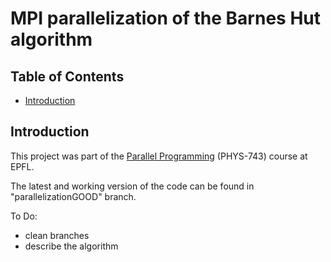 # MPI parallelization of the Barnes Hut algorithm

## Table of Contents

-   [Introduction](#introduction)


## Introduction

This project was part of the [Parallel Programming](https://edu.epfl.ch/coursebook/en/parallel-programming-PHYS-743) (PHYS-743) course at EPFL.

The latest and working version of the code can be found in "parallelizationGOOD" branch.

To Do:
- clean branches
- describe the algorithm

